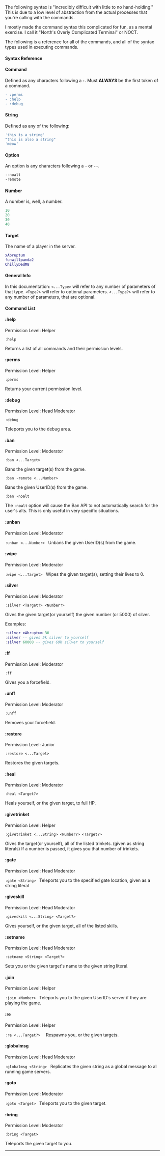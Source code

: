 The following syntax is "incredibly difficult with little to no hand-holding."
This is due to a low level of abstraction from the actual processes that you're calling with the commands.

I mostly made the command syntax this complicated for fun, as a mental exercise.
I call it "North's Overly Complicated Terminal" or NOCT.

The following is a reference for all of the commands, and all of the syntax types used in executing commands.
#### Syntax Reference

#### Command
Defined as any characters following a `:`.
Must **ALWAYS** be the first token of a command.
```diff
- :perms
- :help
- :debug
```
#### String 
Defined as any of the following:
```lua
'this is a string'
"this is also a string"
'meow'
```
#### Option
An option is any characters following a `-` or `--`.
```bash
--noalt
-remote
```

#### Number 
A number is, well, a number.
```lua
10
20
30
40
```
#### Target
The name of a player in the server.
```lua
xAbruptum
funwillpanda2
ChillyDedM8
```

#### General Info
In this documentation:
`<...Type>` will refer to any number of parameters of that type.
`<Type?>` will refer to optional parameters.
`<...Type?>` will refer to any number of parameters, that are optional.

#### Command List
#### :help
Permission Level: Helper

`:help`

Returns a list of all commands and their permission levels.




#### :perms
Permission Level: Helper

`:perms`

Returns your current permission level.




#### :debug
Permission Level: Head Moderator

`:debug`

Teleports you to the debug area.




#### :ban
Permission Level: Moderator

`:ban <...Target>`

Bans the given target(s) from the game.

`:ban -remote <...Number>`

Bans the given UserID(s) from the game.

`:ban -noalt`

The `-noalt` option will cause the Ban API to not automatically search for the user's alts. 
This is only useful in very specific situations.




#### :unban
Permission Level: Moderator

`:unban <...Number>
`
Unbans the given UserID(s) from the game.


#### :wipe
Permission Level: Moderator

`:wipe <...Target>
`
Wipes the given target(s), setting their lives to 0.




#### :silver
Permission Level: Moderator

`:silver <Target?> <Number?>`

Gives the given target(or yourself) the given number (or 5000) of silver.




Examples:
```lua
:silver xAbruptum 30 
:silver -- gives 5k silver to yourself
:silver 60000 -- gives 60k silver to yourself
```

#### :ff
Permission Level: Moderator

`:ff`

Gives you a forcefield.




#### :unff
Permission Level: Moderator

`:unff`

Removes your forcefield.




#### :restore
Permission Level: Junior

`:restore <...Target>`

Restores the given targets.




#### :heal
Permission Level: Moderator

`:heal <Target?>`

Heals yourself, or the given target, to full HP.




#### :givetrinket
Permission Level: Helper

`:givetrinket <...String> <Number?> <Target?>`

Gives the target(or yourself), all of the listed trinkets. (given as string literals)
If a number is passed, it gives you that number of trinkets.




#### :gate
Permission Level: Head Moderator

`:gate <String>
`
Teleports you to the specified gate location, given as a string literal




#### :giveskill
Permission Level: Head Moderator

`:giveskill <...String> <Target?>`

Gives yourself, or the given target, all of the listed skills.




#### :setname
Permission Level: Head Moderator

`:setname <String> <Target?>`

Sets you or the given target's name to the given string literal.




#### :join
Permission Level: Helper

`:join <Number>
`
Teleports you to the given UserID's server if they are playing the game.




#### :re
Permission Level: Helper

`:re <...Target?> 
`
Respawns you, or the given targets.




#### :globalmsg
Permission Level: Head Moderator

`:globalmsg <String>
`
Replicates the given string as a global message to all running game servers.




#### :goto
Permission Level: Moderator

`:goto <Target>
`
Teleports you to the given target.




#### :bring
Permission Level: Moderator

`:bring <Target>`

Teleports the given target to you.




---

